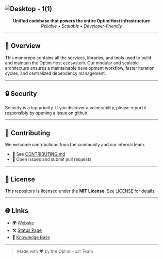 ![Desktop - 1(1)](https://github.com/user-attachments/assets/e05a267a-00ec-40e6-a2c3-fa34ae4a1ce9)
---
<p align="center">
  <strong>Unified codebase that powers the entire OptimiHost infrastructure</strong><br>
  <em>Reliable • Scalable • Developer-Friendly</em>
</p>

---

## 🚀 Overview

This monorepo contains all the services, libraries, and tools used to build and maintain the OptimiHost ecosystem. Our modular and scalable architecture ensures a maintainable development workflow, faster iteration cycles, and centralized dependency management.


---

## 🔒 Security

Security is a top priority. If you discover a vulnerability, please report it responsibly by opening a issue on github

---

## 🤝 Contributing

We welcome contributions from the community and our internal team.

* 📖 See [CONTRIBUTING.md](./CONTRIBUTING.md)
* 🧩 Open issues and submit pull requests

---

## 🧾 License

This repository is licensed under the **MIT License**.
See [LICENSE](./LICENSE) for details.

---

## 🌐 Links

* 🌍 [Website](https://optimihost.com)
* 🛠 [Status Page](https://status.optimihost.com)
* 🧠 [Knowledge Base](https://kb.optimihost.com)

---

> Made with ❤️ by the OptimiHost Team


